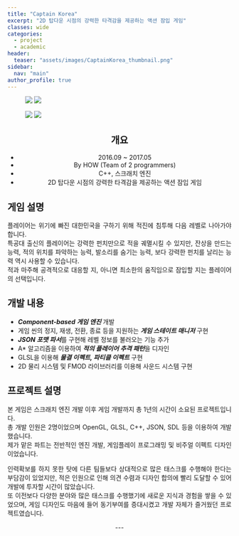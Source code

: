 ```yaml
---
title: "Captain Korea"
excerpt: "2D 탑다운 시점의 강력한 타격감을 제공하는 액션 잠입 게임"
classes: wide
categories: 
  - project
  - academic
header:
  teaser: "assets/images/CaptainKorea_thumbnail.png"
sidebar:
  nav: "main"
author_profile: true
---
```


<figure class="half">
    <a href="/assets/images/CaptainKorea_tech_hires.png"><img src="/assets/images/CaptainKorea_tech_hires.png"></a>
    <a href="/assets/images/CaptainKorea_3_hires.png"><img src="/assets/images/CaptainKorea_3_hires.png"></a>
</figure>
<figure class="half">
    <a href="/assets/images/CaptainKorea_2_hires.png"><img src="/assets/images/CaptainKorea_2_hires.png"></a>
    <a href="/assets/images/CaptainKorea_1_hires.png"><img src="/assets/images/CaptainKorea_1_hires.png"></a>
</figure>
<div style="text-align: center" markdown="1">

## 개요
* 2016.09 ~ 2017.05
* By HOW (Team of 2 programmers)
* C++, 스크래치 엔진
* 2D 탑다운 시점의 강력한 타격감을 제공하는 액션 잠입 게임

<div style="text-align: justify" markdown="1">

## 게임 설명
플레이어는 위기에 빠진 대한민국을 구하기 위해 적진에 침투해 다음 레벨로 나아가야 합니다.  
특공대 출신의 플레이어는 강력한 펀치만으로 적을 궤멸시킬 수 있지만, 잔상을 만드는 능력, 적의 위치를 파악하는 능력, 발소리를 숨기는 능력, 보다 강력한 펀치를 날리는 능력 역시 사용할 수 있습니다.  
적과 마주해 공격적으로 대응할 지, 아니면 최소한의 움직임으로 잠입할 지는 플레이어의 선택입니다.  
  
## 개발 내용
  * ***Component-based 게임 엔진*** 개발
  * 게임 씬의 정지, 재생, 전환, 종료 등을 지원하는 ***게임 스테이트 매니저*** 구현
  * ***JSON 포맷 파서***를 구현해 레벨 정보를 불러오는 기능 추가
  * A* 알고리즘을 이용하여 ***적의 플레이어 추격 패턴***을 디자인
  * GLSL을 이용해 ***물결 이펙트, 파티클 이펙트*** 구현
  * 2D 물리 시스템 및 FMOD 라이브러리를 이용해 사운드 시스템 구현
  
## 프로젝트 설명
본 게임은 스크래치 엔진 개발 이후 게임 개발까지 총 1년의 시간이 소요된 프로젝트입니다.  
총 개발 인원은 2명이었으며 OpenGL, GLSL, C++, JSON, SDL 등을 이용하여 개발했습니다.  
제가 맡은 파트는 전반적인 엔진 개발, 게임플레이 프로그래밍 및 비주얼 이펙트 디자인이었습니다.  

인력확보를 하지 못한 탓에 다른 팀들보다 상대적으로 많은 태스크를 수행해야 한다는 부담감이 있었지만, 적은 인원으로 인해 의견 수렴과 디자인 합의에 빨리 도달할 수 있어 개발에 투자할 시간이 많았습니다.  
또 이전보다 다양한 분야와 많은 태스크를 수행했기에 새로운 지식과 경험을 쌓을 수 있었으며, 게임 디자인도 마음에 들어 동기부여를 증대시켰고 개발 자체가 즐거웠던 프로젝트였습니다.  
</div>
---